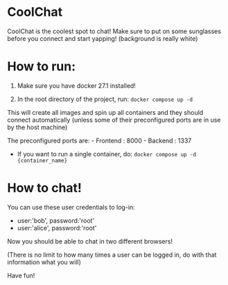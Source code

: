 # CoolChat

CoolChat is the coolest spot to chat!
Make sure to put on some sunglasses before you connect and start yapping! (background is really white)

# How to run:

1. Make sure you have docker 27.1 installed!

2. In the root directory of the project, run:
```docker compose up -d```

This will create all images and spin up all containers and they should connect automatically (unless some of their preconfigured ports are in use by the host machine)

The preconfigured ports are:
    - Frontend : 8000
    - Backend  : 1337

* If you want to run a single container, do:
```docker compose up -d {container_name}```

# How to chat!

You can use these user credentials to log-in:
- user:'bob', password:'root'
- user:'alice', password:'root'

Now you should be able to chat in two different browsers!

(There is no limit to how many times a user can be logged in, do with that information what you will)

Have fun!